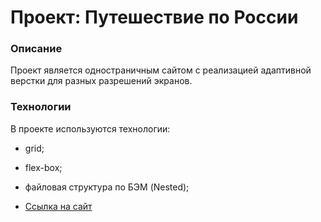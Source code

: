 # Проект: Путешествие по России

### Описание
Проект является одностраничным сайтом с реализацией адаптивной верстки 
для разных разрешений экранов.

### Технологии
В проекте используются технологии:
* grid;
* flex-box;
* файловая структура по БЭМ (Nested);

* [Ссылка на сайт](https://fadinalexander.github.io/russian-travel/)